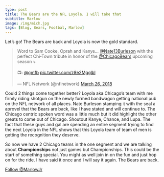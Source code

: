 ```yaml
---
type: post
title: The Bears are the NFL Loyola, I will take that
subtitle: Marlow
image: /img/mich.jpg
tags: [Blog, Bears, Footbal, Marlow]
---
```


Let’s go! The Bears are back and Loyola is now the gold standard. 

<blockquote class="twitter-video" data-lang="en"><p lang="en" dir="ltr">Word to Sam Cooke, Oprah and Kanye... <a href="https://twitter.com/Nate13Burleson?ref_src=twsrc%5Etfw">@Nate13Burleson</a> with the perfect Chi-Town tribute in honor of the <a href="https://twitter.com/ChicagoBears?ref_src=twsrc%5Etfw">@ChicagoBears</a> upcoming season ⤵️<br><br>📺: <a href="https://twitter.com/gmfb?ref_src=twsrc%5Etfw">@gmfb</a> <a href="https://t.co/z8e2Mgglbl">pic.twitter.com/z8e2Mgglbl</a></p>&mdash; NFL Network (@nflnetwork) <a href="https://twitter.com/nflnetwork/status/978408002410700806?ref_src=twsrc%5Etfw">March 26, 2018</a></blockquote>
<script async src="https://platform.twitter.com/widgets.js" charset="utf-8"></script>


Could 2 things come together better?  Loyola aka Chicago’s team with me firmly riding shotgun on the newly formed bandwagon getting national pub on the NFL network of all places. Nate Burleson stamping it with the seal a aprovel that the Bears are back, like I have stated and will continue to.  The Chicago centric spoken word was a little much but it did highlight the other greats to come out of Chicago. Shoutout Kanye, Chance, and Lupa. The fact that these guys and gal are spending an entire segment trying to find the next Loyola in the NFL shows that this Loyola team of team of men is getting the recognition they deserve.  

So now we have 2 Chicago teams in the one segment and we are talking about **Championships** not just games but Championships.  This could be the start of something special.  You might as well join in on the fun and just hop on for the ride.  I have said it once and I will say it again.  The Bears are back. 

<a href="https://twitter.com/MarlowJr?ref_src=twsrc%5Etfw" class="twitter-follow-button" data-show-count="false">Follow @MarlowJr</a><script async src="https://platform.twitter.com/widgets.js" charset="utf-8"></script>
